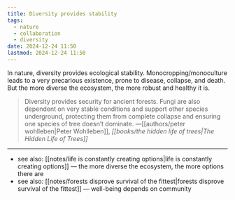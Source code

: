 ```yaml
---
title: Diversity provides stability
tags:
  - nature
  - collaboration
  - diversity
date: 2024-12-24 11:50
lastmod: 2024-12-24 11:50
---
```

In nature, diversity provides ecological stability. Monocropping/monoculture leads to a very precarious existence, prone to disease, collapse, and death. But the more diverse the ecosystem, the more robust and healthy it is.

> Diversity provides security for ancient forests. Fungi are also dependent on very stable conditions and support other species underground, protecting them from complete collapse and ensuring one species of tree doesn’t dominate. —[[authors/peter wohlleben|Peter Wohlleben]], *[[books/the hidden life of trees|The Hidden Life of Trees]]*

---
- see also: [[notes/life is constantly creating options|life is constantly creating options]] — the more diverse the ecosystem, the more options there are
- see also: [[notes/forests disprove survival of the fittest|forests disprove survival of the fittest]] — well-being depends on community